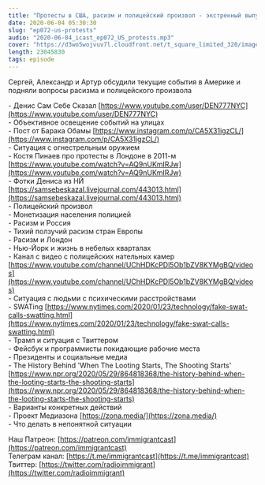 ```yaml
---
title: "Протесты в США, расизм и полицейский произвол - экстренный выпуск"
date: 2020-06-04 05:30:30
slug: "ep072-us-protests"
audio: "2020-06-04_icast_ep072_US_protests.mp3"
cover: "https://d3wo5wojvuv7l.cloudfront.net/t_square_limited_320/images.spreaker.com/original/00cc5382221ba1328bec3f7c927d2b2e.jpg"
length: 23045830
tags: episode
---
```

Сергей, Александр и Артур обсудили текущие события в Америке и подняли вопросы расизма и полицейского произвола  
  
\- Денис Сам Себе Сказал [https://www.youtube.com/user/DEN777NYC](https://www.youtube.com/user/DEN777NYC)  
\- Объективное освещение событий на улицах  
\- Пост от Барака Обамы [https://www.instagram.com/p/CA5X31igzCL/](https://www.instagram.com/p/CA5X31igzCL/)  
\- Ситуация с огнестрельным оружием  
\- Костя Пинаев про протесты в Лондоне в 2011-м [https://www.youtube.com/watch?v=AQ9nUKmIRJw](https://www.youtube.com/watch?v=AQ9nUKmIRJw)  
\- Фотки Дениса из НЙ [https://samsebeskazal.livejournal.com/443013.html](https://samsebeskazal.livejournal.com/443013.html)  
\- Полицейский произвол  
\- Монетизация населения полицией  
\- Расизм и Россия  
\- Тихий ползучий расизм стран Европы  
\- Расизм и Лондон  
\- Нью-Йорк и жизнь в небелых кварталах  
\- Канал с видео с полицейских нательных камер [https://www.youtube.com/channel/UChHDKcPDl5Ob1bZV8KYMgBQ/videos](https://www.youtube.com/channel/UChHDKcPDl5Ob1bZV8KYMgBQ/videos)  
\- Ситуация с людьми с психическими расстройствами  
\- SWATing [https://www.nytimes.com/2020/01/23/technology/fake-swat-calls-swatting.html](https://www.nytimes.com/2020/01/23/technology/fake-swat-calls-swatting.html)  
\- Трамп и ситуация с Твиттером  
\- Фейсбук и программисты покидающие рабочие места  
\- Президенты и социальные медиа  
\- The History Behind 'When The Looting Starts, The Shooting Starts' [https://www.npr.org/2020/05/29/864818368/the-history-behind-when-the-looting-starts-the-shooting-starts](https://www.npr.org/2020/05/29/864818368/the-history-behind-when-the-looting-starts-the-shooting-starts)  
\- Варианты конкретных действий  
\- Проект Медиазона [https://zona.media/](https://zona.media/)  
\- Что делать в непонятной ситуации  
  
Наш Патреон: [https://patreon.com/immigrantcast](https://patreon.com/immigrantcast)  
Телеграм канал: [https://t.me/immigrantcast](https://t.me/immigrantcast)  
Твиттер: [https://twitter.com/radioimmigrant](https://twitter.com/radioimmigrant)
